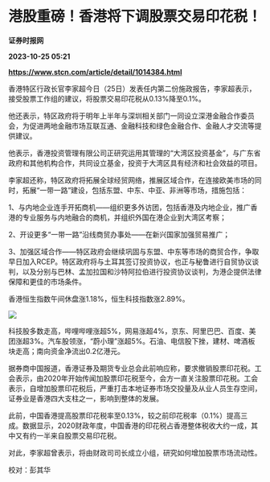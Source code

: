 # 港股重磅！香港将下调股票交易印花税！
**证券时报网**

**2023-10-25 05:21**

**https://www.stcn.com/article/detail/1014384.html**

香港特区行政长官李家超今日（25日）发表任内第二份施政报告，李家超表示，接受股票工作组的建议，将股票交易印花税从0.13%降至0.1%。

他还表示，特区政府将于明年上半年与深圳相关部门一同设立深港金融合作委员会，为促进两地金融市场互联互通、金融科技和绿色金融合作、金融人才交流等提供建议。

他表示，香港投资管理有限公司正研究运用其管理的“大湾区投资基金”，与广东省政府和其他机构合作，共同设立基金，投资于大湾区具有经济和社会效益的项目。

李家超还称，特区政府将拓展全球经贸网络，推展区域合作，在连接欧美市场的同时，拓展“一带一路”建设，包括东盟、中东、中亚、非洲等市场，措施包括：

1、与内地企业连手开拓商机——组织更多外访团，包括香港及内地企业，推广香港的专业服务与内地融合的商机，并组织外国在港企业到大湾区考察；

2、开设更多“一带一路”沿线商贸办事处——在新兴国家加强贸易推广；

3、加强区域合作——特区政府会继续巩固与东盟、中东等市场的商贸合作，争取早日加入RCEP。特区政府将与土耳其签订投资协议，也正与秘鲁进行自贸协议谈判，以及分别与巴林、孟加拉国和沙特阿拉伯进行投资协议谈判，为港企提供法律保障和更佳的市场条件。

香港恒生指数午间休盘涨1.18%，恒生科技指数涨2.89%。

![](https://mmbiz.qpic.cn/sz_mmbiz_jpg/2GicJN2dmwDHmAfa9DRQMic1Ije1obQCSznaCQvK3VqehmCrmERlrRz675CZ2htOVA9ZpkWOQX1Y4xEDbTXumicCA/640?wx_fmt=jpeg)

科技股多数走高，哔哩哔哩涨超5%，网易涨超4%，京东、阿里巴巴、百度、美团涨超3%。汽车股领涨，“蔚小理”涨超5%。石油、电信股下挫，建材、啤酒板块走高；南向资金净流出0.2亿港元。

据券商中国报道，香港证券及期货专业总会此前响应称，要求撤销股票印花税。工会表示，由2020年开始传闻加股票印花税至今，会方一直关注股票印花税。工会表示，自增加股票印花税后，严重打击本地证券市场交投量及从业人员生存空间，证券业是香港四大支柱之一，影响到整体的发展。

此前，中国香港提高股票印花税率至0.13%，较之前印花税率（0.1%）提高三成。数据显示，2020财政年度，中国香港的印花税占香港整体税收大约一成，其中又有约一半来自股票交易印花税。

对此，李家超曾表示，将由财政司司长成立小组，研究如何增加股票市场流动性。

校对：彭其华